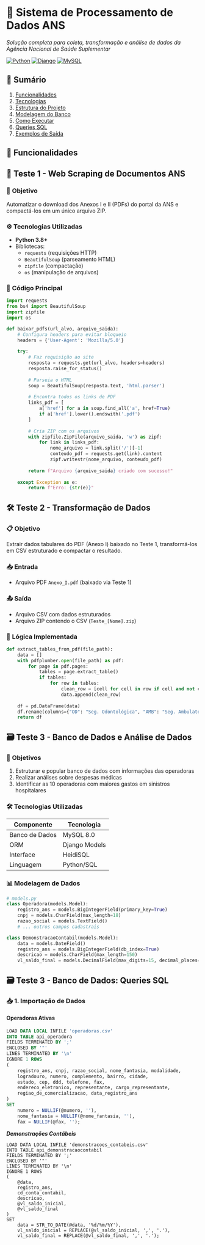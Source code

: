 # 🏥 **Sistema de Processamento de Dados ANS** 

*Solução completa para coleta, transformação e análise de dados da Agência Nacional de Saúde Suplementar*

[![Python](https://img.shields.io/badge/Python-3.8%2B-blue?logo=python)](https://python.org)
[![Django](https://img.shields.io/badge/Django-4.2-brightgreen?logo=django)](https://djangoproject.com)
[![MySQL](https://img.shields.io/badge/MySQL-8.0-orange?logo=mysql)](https://mysql.com)

## 📌 **Sumário**
1. [Funcionalidades](#-funcionalidades)
2. [Tecnologias](#-tecnologias)
3. [Estrutura do Projeto](#-estrutura-do-projeto)
4. [Modelagem do Banco](#-modelagem-do-banco)
5. [Como Executar](#-como-executar)
6. [Queries SQL](#%EF%B8%8F-queries-sql-chave)
7. [Exemplos de Saída](#-exemplos-de-saída)

## 🚀 **Funcionalidades**

## 📂 **Teste 1 - Web Scraping de Documentos ANS**

### 🎯 **Objetivo**
Automatizar o download dos Anexos I e II (PDFs) do portal da ANS e compactá-los em um único arquivo ZIP.

### ⚙️ **Tecnologias Utilizadas**
- **Python 3.8+**
- Bibliotecas:
  - `requests` (requisições HTTP)
  - `BeautifulSoup` (parseamento HTML)
  - `zipfile` (compactação)
  - `os` (manipulação de arquivos)

### 📜 **Código Principal**
```python
import requests
from bs4 import BeautifulSoup
import zipfile
import os

def baixar_pdfs(url_alvo, arquivo_saida):
    # Configura headers para evitar bloqueio
    headers = {'User-Agent': 'Mozilla/5.0'}
    
    try:
        # Faz requisição ao site
        resposta = requests.get(url_alvo, headers=headers)
        resposta.raise_for_status()
        
        # Parseia o HTML
        soup = BeautifulSoup(resposta.text, 'html.parser')
        
        # Encontra todos os links de PDF
        links_pdf = [
            a['href'] for a in soup.find_all('a', href=True) 
            if a['href'].lower().endswith('.pdf')
        ]
        
        # Cria ZIP com os arquivos
        with zipfile.ZipFile(arquivo_saida, 'w') as zipf:
            for link in links_pdf:
                nome_arquivo = link.split('/')[-1]
                conteudo_pdf = requests.get(link).content
                zipf.writestr(nome_arquivo, conteudo_pdf)
                
        return f"Arquivo {arquivo_saida} criado com sucesso!"
        
    except Exception as e:
        return f"Erro: {str(e)}"
````
## 🛠 **Teste 2 - Transformação de Dados**

### 📋 **Objetivo**
Extrair dados tabulares do PDF (Anexo I) baixado no Teste 1, transformá-los em CSV estruturado e compactar o resultado.

### 📥 **Entrada**
- Arquivo PDF `Anexo_I.pdf` (baixado via Teste 1)

### 📤 **Saída**
- Arquivo CSV com dados estruturados
- Arquivo ZIP contendo o CSV (`Teste_[Nome].zip`)

### 🧠 **Lógica Implementada**
```python
def extract_tables_from_pdf(file_path):
    data = []
    with pdfplumber.open(file_path) as pdf:
        for page in pdf.pages:
            tables = page.extract_table()
            if tables:
                for row in tables:
                    clean_row = [cell for cell in row if cell and not cell.isdigit()]
                    data.append(clean_row)
    
    df = pd.DataFrame(data)
    df.rename(columns={"OD": "Seg. Odontológica", "AMB": "Seg. Ambulatorial"}, inplace=True)
    return df
```
## 🗃 **Teste 3 - Banco de Dados e Análise de Dados**

### 🎯 **Objetivos**
1. Estruturar e popular banco de dados com informações das operadoras
2. Realizar análises sobre despesas médicas
3. Identificar as 10 operadoras com maiores gastos em sinistros hospitalares

### 🛠 **Tecnologias Utilizadas**
| Componente | Tecnologia |
|------------|------------|
| Banco de Dados | MySQL 8.0 |
| ORM | Django Models |
| Interface | HeidiSQL |
| Linguagem | Python/SQL |

### 📊 **Modelagem de Dados**
```python
# models.py
class Operadora(models.Model):
    registro_ans = models.BigIntegerField(primary_key=True)
    cnpj = models.CharField(max_length=18)
    razao_social = models.TextField()
    # ... outros campos cadastrais

class DemonstracaoContabil(models.Model):
    data = models.DateField()
    registro_ans = models.BigIntegerField(db_index=True)
    descricao = models.CharField(max_length=150)
    vl_saldo_final = models.DecimalField(max_digits=15, decimal_places=2)
```
## 🗃 **Teste 3 - Banco de Dados: Queries SQL**

### 📥 **1. Importação de Dados**

#### **Operadoras Ativas**
```sql
LOAD DATA LOCAL INFILE 'operadoras.csv'
INTO TABLE api_operadora
FIELDS TERMINATED BY ';'
ENCLOSED BY '"'
LINES TERMINATED BY '\n'
IGNORE 1 ROWS
(
    registro_ans, cnpj, razao_social, nome_fantasia, modalidade, 
    logradouro, numero, complemento, bairro, cidade, 
    estado, cep, ddd, telefone, fax,
    endereco_eletronico, representante, cargo_representante, 
    regiao_de_comercializacao, data_registro_ans
)
SET
    numero = NULLIF(@numero, ''),
    nome_fantasia = NULLIF(@nome_fantasia, ''),
    fax = NULLIF(@fax, '');

```
***Demonstrações Contábeis***

```
LOAD DATA LOCAL INFILE 'demonstracoes_contabeis.csv'
INTO TABLE api_demonstracaocontabil
FIELDS TERMINATED BY ';'
ENCLOSED BY '"'
LINES TERMINATED BY '\n'
IGNORE 1 ROWS
(
    @data,
    registro_ans,
    cd_conta_contabil,
    descricao,
    @vl_saldo_inicial,
    @vl_saldo_final
)
SET
    data = STR_TO_DATE(@data, '%d/%m/%Y'),
    vl_saldo_inicial = REPLACE(@vl_saldo_inicial, ',', '.'),
    vl_saldo_final = REPLACE(@vl_saldo_final, ',', '.');
```
